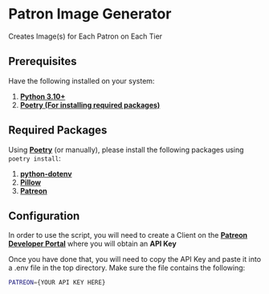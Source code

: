 # Patron Image Generator
 Creates Image(s) for Each Patron on Each Tier

## Prerequisites

Have the following installed on your system:

1. **[Python 3.10+](https://www.python.org/downloads/)**
2. **[Poetry (For installing required packages)](https://python-poetry.org/docs/#installation)**

## Required Packages

Using **[Poetry](https://python-poetry.org/docs/#installation)** (or manually), please install the following packages using `poetry install`: 

1. **[python-dotenv](https://pypi.org/project/python-dotenv/)**
2. **[Pillow](https://pypi.org/project/Pillow)**
3. **[Patreon](https://pypi.org/project/Patreon)**

## Configuration

In order to use the script, you will need to create a Client  on the **[Patreon Developer Portal](https://www.patreon.com/portal/registration/register-clients)** where you will obtain an **API Key**

Once you have done that, you will need to copy the API Key and paste it into a .env file in the top directory. Make sure the file contains the following:

```bash
PATREON={YOUR API KEY HERE}
```